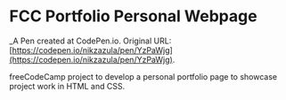 # FCC Portfolio Personal Webpage
 _A Pen created at CodePen.io. Original URL: [https://codepen.io/nikzazula/pen/YzPaWjg](https://codepen.io/nikzazula/pen/YzPaWjg).

 freeCodeCamp project to develop a personal portfolio page to showcase project work in HTML and CSS.